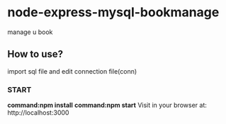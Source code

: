 # node-express-mysql-bookmanage
manage u book
## How to use?
import sql file and edit connection file(conn)
### START
**command:npm install**
**command:npm start**
Visit in your browser at: http://localhost:3000

